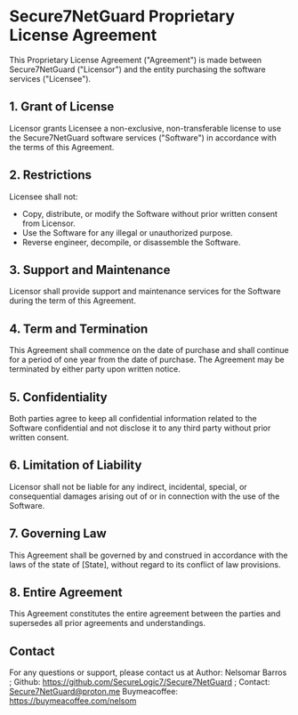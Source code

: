 # Secure7NetGuard Proprietary License Agreement

This Proprietary License Agreement ("Agreement") is made between Secure7NetGuard ("Licensor") and the entity purchasing the software services ("Licensee").

## 1. Grant of License

Licensor grants Licensee a non-exclusive, non-transferable license to use the Secure7NetGuard software services ("Software") in accordance with the terms of this Agreement.

## 2. Restrictions

Licensee shall not:

- Copy, distribute, or modify the Software without prior written consent from Licensor.
- Use the Software for any illegal or unauthorized purpose.
- Reverse engineer, decompile, or disassemble the Software.

## 3. Support and Maintenance

Licensor shall provide support and maintenance services for the Software during the term of this Agreement.

## 4. Term and Termination

This Agreement shall commence on the date of purchase and shall continue for a period of one year from the date of purchase. The Agreement may be terminated by either party upon written notice.

## 5. Confidentiality

Both parties agree to keep all confidential information related to the Software confidential and not disclose it to any third party without prior written consent.

## 6. Limitation of Liability

Licensor shall not be liable for any indirect, incidental, special, or consequential damages arising out of or in connection with the use of the Software.

## 7. Governing Law

This Agreement shall be governed by and construed in accordance with the laws of the state of [State], without regard to its conflict of law provisions.

## 8. Entire Agreement

This Agreement constitutes the entire agreement between the parties and supersedes all prior agreements and understandings.

## Contact

For any questions or support, please contact us at Author: Nelsomar Barros ;
Github: https://github.com/SecureLogic7/Secure7NetGuard ;
Contact: Secure7NetGuard@proton.me
Buymeacoffee: https://buymeacoffee.com/nelsom
